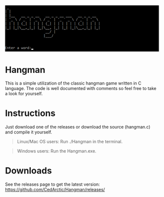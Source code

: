 ![screenshot](/images/screenshot.png)

# Hangman
This is a simple utilization of the classic hangman game written in C language. The code is well documented with comments so feel free to take a look for yourself.


# Instructions
Just download one of the releases or download the source (hangman.c) and compile it yourself.

>Linux/Mac OS users: Run ./Hangman in the terminal.

>Windows users: Run the Hangman.exe.


# Downloads

See the releases page to get the latest version: https://github.com/CedArctic/Hangman/releases/ 

